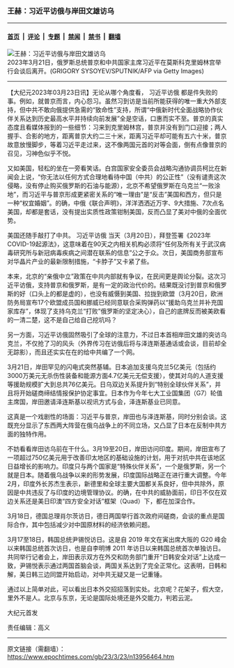 ### 王赫：习近平访俄与岸田文雄访乌

---

#### [首页](../../../..?n13956464) &nbsp;|&nbsp; [评论](../../../../../epoch-comment?n13956464) &nbsp;|&nbsp; [专题](../../../../../epoch-special?n13956464) &nbsp;|&nbsp; [禁闻](../../../../../epoch-news?n13956464) &nbsp;|&nbsp; [禁书](../../../../../books?n13956464) &nbsp;|&nbsp; [翻墙](https://github.com/gfw-breaker/nogfw/blob/master/README.md?n13956464)


<div><img alt="王赫：习近平访俄与岸田文雄访乌" class="attachment-djy_600_400 size-djy_600_400 wp-post-image" src="https://i.epochtimes.com/assets/uploads/2023/03/id13955376-GettyImages-1249024848-600x400.jpg"/>
<div class="caption">
 2023年3月21日，俄罗斯总统普京和中共国家主席习近平在莫斯科克里姆林宫举行会谈后离开。(GRIGORY SYSOYEV/SPUTNIK/AFP via Getty Images)
</div></div><hr/><div class="post_content" id="artbody" itemprop="articleBody">
 <!-- article content begin -->
 <p>
  【大纪元2023年03月23日讯】无论从哪个角度看，
  <ok href="https://www.epochtimes.com/gb/tag/%E4%B9%A0%E8%BF%91%E5%B9%B3%E8%AE%BF%E4%BF%84.html">
   习近平访俄
  </ok>
  都是件失败的事。例如，就普京而言，内心怨习。虽然习到访是当前所能获得的唯一重大外部支持，但中共不敢向俄提供急需的“致命性”支持，所谓“中俄新时代全面战略协作伙伴关系达到历史最高水平并持续向前发展”全是空话，口惠而实不至。普京的真实态度且看媒体报到的一些细节：习来到克里姆林宫，普京并没有到门口迎接；两人握手、合影的地方，距离普京大约二三十米，距离习近平却可能有五六十米，普京故意放慢脚步，等着习近平走过来，这不像两国元首的对等会面，倒有点像普京的召见，习神色似乎不悦。
 </p>
 <p>
  又如美国，轻松的坐在一旁看笑话。白宫国家安全委员会战略沟通协调员柯比在新闻会上说，“你无法以任何方式合理地看待中国（中共）的公正性”（没有谴责这次侵略，没有停止购买俄罗斯的石油与能源），北京不希望俄罗斯在乌克兰“一败涂地”，而习近平与普京形成更紧密关系的“唯一理由”是“反击”美国和西方，但只是一种“权宜婚姻”。的确，中俄《联合声明》，洋洋洒洒近万字、9大措施、7次点名美国，却都是套话，没有提出实质性政策钳制美国，反而凸显了美对中俄的全面优势。
 </p>
 <p>
  美国还随手敲打了中共。
  <ok href="https://www.epochtimes.com/gb/tag/%E4%B9%A0%E8%BF%91%E5%B9%B3%E8%AE%BF%E4%BF%84.html">
   习近平访俄
  </ok>
  当天（3月20日），拜登签署《2023年COVID-19起源法》，这意味着在90天之内相关机构必须将“任何及所有关于武汉病毒研究所与新冠病毒疾病之间潜在联系的信息”公之于众。次日，美国商务部宣布对华晶片产业的最新限制措施，“卡脖子”又卡紧了些。
 </p>
 <p>
  本来，北京的“亲俄中立”政策在中共内部就有争议，在民间更是舆论分裂。这次习近平访俄，支持普京和俄罗斯，是有一定的政治代价的。结果既没讨到普京和俄罗斯的好（口头上的都是虚的），也没有威慑到美国、拉拢到欧盟（3月20日，欧洲防务局宣布17个欧盟成员国和挪威已经同意联合采购弹药以“援助乌克兰并补充国家库存”，体现了支持乌克兰“打败”俄罗斯的坚定决心），自己的底牌反而被美欧看的一清二楚，这不是自己给自己挖坑吗？
 </p>
 <p>
  另一方面，习近平访俄固然吸引了全球的注意力，不过日本首相岸田文雄的突访乌克兰，不仅抢了习的风头（外界传习在访俄后将与泽连斯基通话或会谈，目前却全无踪影），而且还实实在在的给中共编了一个网。
 </p>
 <p>
  3月21日，岸田罕见的闪电式突然基辅。日本追加支援乌克兰5亿美元（包括约3000万美元无杀伤性装备和能源方面4.7亿美元无偿支援），使其对乌的人道支援等援助规模扩大到总共76亿美元。日乌双边关系提升到“特别全球伙伴关系”，并且将开始磋商缔结情报保护协定事宜。日本作为今年七大工业国集团（G7）轮值主席国，岸田邀请泽连斯基以视讯方式与会，泽连斯基业已同意。
 </p>
 <p>
  这真是一个戏剧性的场面：习近平与普京，岸田也与泽连斯基，同时分别会谈。这既充分显示了东西两大阵营在俄乌战争上的不同立场，又凸显了日本在反制中共方面的独特作用。
 </p>
 <p>
  不妨看看岸田访乌前在干什么。3月19至20日，岸田访问印度。期间，岸田宣布了一项超过750亿美元用于改善印太地区的基础设施的计划，用于对抗中共在该地区日益增长的影响力。印度只与两个国家是“特殊伙伴关系”，一个是俄罗斯，另一个就是日本。随着俄乌战争以来的形势发展，印度国际战略正在进行重大调整。今年2月，印度外长苏杰生表示，新德里和全球主要大国都关系良好，但中共除外，原因是中共违反了与印度的边境管理协议。的确，在中共的威胁面前，印日不仅在双边关系还是美日印澳“四方安全对话”框架（Quad）下，都在加深合作。
 </p>
 <p>
  3月18日，德国总理肖尔茨访日，德日两国举行首次政府间磋商，会谈的重点是国际合作，其中包括减少对中国原材料的经济依赖问题。
 </p>
 <p>
  3月17至18日，韩国总统尹锡悦访日。这是自 2019 年文在寅出席大阪的 G20 峰会以来韩国总统首次访日，也是自李明博 2011 年访日以来韩国总统首次单独访日。共同举行记者会上，岸田表示双方在外交和防务部门重开“日韩安全对话”上达成一致，尹锡悦表示通过两国首脑会谈，两国关系达到了完全正常化。这表明，日韩和解，美日韩三边同盟开始启动，对中共无疑又是一记重锤。
 </p>
 <p>
  通过以上简单对此，可以看出日本外交招招落到实处。北京呢？花架子，假大空，里外不是人。北京与东京，无论是国际处境还是外交能力，判若云泥。
 </p>
 <p>
  大纪元首发
 </p>
 <p>
  责任编辑：高义
 </p>
 <!-- article content end -->
 <div id="below_article_ad">
 </div>
</div>


---

原文链接（需翻墙）：https://www.epochtimes.com/gb/23/3/23/n13956464.htm